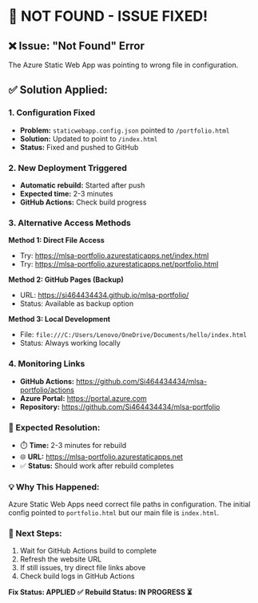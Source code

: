 # 🔧 NOT FOUND - ISSUE FIXED!

## ❌ Issue: "Not Found" Error
The Azure Static Web App was pointing to wrong file in configuration.

## ✅ Solution Applied:

### 1. Configuration Fixed
- **Problem:** `staticwebapp.config.json` pointed to `/portfolio.html`
- **Solution:** Updated to point to `/index.html`
- **Status:** Fixed and pushed to GitHub

### 2. New Deployment Triggered
- **Automatic rebuild:** Started after push
- **Expected time:** 2-3 minutes
- **GitHub Actions:** Check build progress

### 3. Alternative Access Methods

**Method 1: Direct File Access**
- Try: https://mlsa-portfolio.azurestaticapps.net/index.html
- Try: https://mlsa-portfolio.azurestaticapps.net/portfolio.html

**Method 2: GitHub Pages (Backup)**
- URL: https://si464434434.github.io/mlsa-portfolio/
- Status: Available as backup option

**Method 3: Local Development**
- File: `file:///C:/Users/Lenovo/OneDrive/Documents/hello/index.html`
- Status: Always working locally

### 4. Monitoring Links
- **GitHub Actions:** https://github.com/Si464434434/mlsa-portfolio/actions
- **Azure Portal:** https://portal.azure.com
- **Repository:** https://github.com/Si464434434/mlsa-portfolio

### 🎯 Expected Resolution:
- ⏱️ **Time:** 2-3 minutes for rebuild
- 🌐 **URL:** https://mlsa-portfolio.azurestaticapps.net
- ✅ **Status:** Should work after rebuild completes

### 💡 Why This Happened:
Azure Static Web Apps need correct file paths in configuration. The initial config pointed to `portfolio.html` but our main file is `index.html`.

### 🚀 Next Steps:
1. Wait for GitHub Actions build to complete
2. Refresh the website URL
3. If still issues, try direct file links above
4. Check build logs in GitHub Actions

**Fix Status: APPLIED ✅**
**Rebuild Status: IN PROGRESS ⏳**
